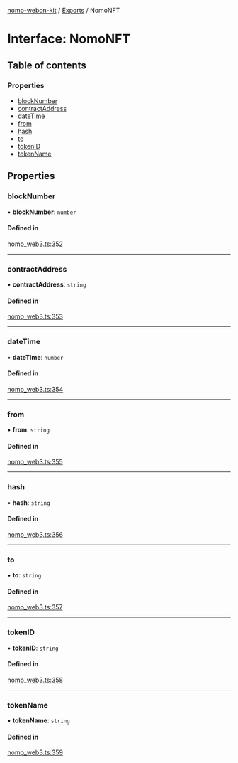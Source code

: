 [nomo-webon-kit](../README.md) / [Exports](../modules.md) / NomoNFT

# Interface: NomoNFT

## Table of contents

### Properties

- [blockNumber](NomoNFT.md#blocknumber)
- [contractAddress](NomoNFT.md#contractaddress)
- [dateTime](NomoNFT.md#datetime)
- [from](NomoNFT.md#from)
- [hash](NomoNFT.md#hash)
- [to](NomoNFT.md#to)
- [tokenID](NomoNFT.md#tokenid)
- [tokenName](NomoNFT.md#tokenname)

## Properties

### blockNumber

• **blockNumber**: `number`

#### Defined in

[nomo_web3.ts:352](https://github.com/nomo-app/nomo-webon-kit/blob/22e7113/nomo-webon-kit/src/nomo_web3.ts#L352)

___

### contractAddress

• **contractAddress**: `string`

#### Defined in

[nomo_web3.ts:353](https://github.com/nomo-app/nomo-webon-kit/blob/22e7113/nomo-webon-kit/src/nomo_web3.ts#L353)

___

### dateTime

• **dateTime**: `number`

#### Defined in

[nomo_web3.ts:354](https://github.com/nomo-app/nomo-webon-kit/blob/22e7113/nomo-webon-kit/src/nomo_web3.ts#L354)

___

### from

• **from**: `string`

#### Defined in

[nomo_web3.ts:355](https://github.com/nomo-app/nomo-webon-kit/blob/22e7113/nomo-webon-kit/src/nomo_web3.ts#L355)

___

### hash

• **hash**: `string`

#### Defined in

[nomo_web3.ts:356](https://github.com/nomo-app/nomo-webon-kit/blob/22e7113/nomo-webon-kit/src/nomo_web3.ts#L356)

___

### to

• **to**: `string`

#### Defined in

[nomo_web3.ts:357](https://github.com/nomo-app/nomo-webon-kit/blob/22e7113/nomo-webon-kit/src/nomo_web3.ts#L357)

___

### tokenID

• **tokenID**: `string`

#### Defined in

[nomo_web3.ts:358](https://github.com/nomo-app/nomo-webon-kit/blob/22e7113/nomo-webon-kit/src/nomo_web3.ts#L358)

___

### tokenName

• **tokenName**: `string`

#### Defined in

[nomo_web3.ts:359](https://github.com/nomo-app/nomo-webon-kit/blob/22e7113/nomo-webon-kit/src/nomo_web3.ts#L359)
